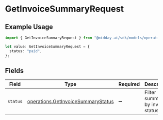 # GetInvoiceSummaryRequest

## Example Usage

```typescript
import { GetInvoiceSummaryRequest } from "@midday-ai/sdk/models/operations";

let value: GetInvoiceSummaryRequest = {
  status: "paid",
};
```

## Fields

| Field                                                                                    | Type                                                                                     | Required                                                                                 | Description                                                                              | Example                                                                                  |
| ---------------------------------------------------------------------------------------- | ---------------------------------------------------------------------------------------- | ---------------------------------------------------------------------------------------- | ---------------------------------------------------------------------------------------- | ---------------------------------------------------------------------------------------- |
| `status`                                                                                 | [operations.GetInvoiceSummaryStatus](../../models/operations/getinvoicesummarystatus.md) | :heavy_minus_sign:                                                                       | Filter summary by invoice status                                                         | paid                                                                                     |